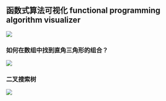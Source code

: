 ## 函数式算法可视化 functional programming algorithm visualizer


![](https://raw.githubusercontent.com/chanshunli/functional-programming-visualgo/master/website_preview.png)

### 如何在数组中找到直角三角形的组合？

![](https://raw.githubusercontent.com/chanshunli/functional-programming-visualgo/master/demo_fp_visualgo.gif)

### 二叉搜索树
![](https://raw.githubusercontent.com/chanshunli/functional-programming-visualgo/master/demo_bst_search.gif)
